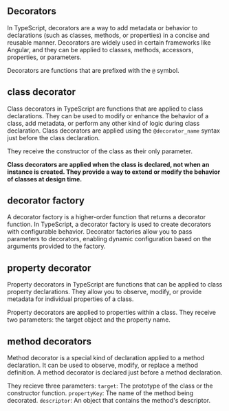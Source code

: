 ## Decorators

In TypeScript, decorators are a way to add metadata or behavior to declarations (such as classes, methods, or properties) in a concise and reusable manner. Decorators are widely used in certain frameworks like Angular, and they can be applied to classes, methods, accessors, properties, or parameters.

Decorators are functions that are prefixed with the `@` symbol.

## class decorator

Class decorators in TypeScript are functions that are applied to class declarations. They can be used to modify or enhance the behavior of a class, add metadata, or perform any other kind of logic during class declaration. Class decorators are applied using the `@decorator_name` syntax just before the class declaration.

They receive the constructor of the class as their only parameter.

**Class decorators are applied when the class is declared, not when an instance is created. They provide a way to extend or modify the behavior of classes at design time.**

## decorator factory

A decorator factory is a higher-order function that returns a decorator function. In TypeScript, a decorator factory is used to create decorators with configurable behavior. Decorator factories allow you to pass parameters to decorators, enabling dynamic configuration based on the arguments provided to the factory.

## property decorator

Property decorators in TypeScript are functions that can be applied to class property declarations. They allow you to observe, modify, or provide metadata for individual properties of a class.

Property decorators are applied to properties within a class. They receive two parameters: the target object and the property name.

## method decorators

Method decorator is a special kind of declaration applied to a method declaration. It can be used to observe, modify, or replace a method definition. A method decorator is declared just before a method declaration.

They recieve three parameters:
`target`: The prototype of the class or the constructor function.
`propertyKey`: The name of the method being decorated.
`descriptor`: An object that contains the method's descriptor.
